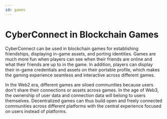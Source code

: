 ```yaml
---
id: games
---
```


# CyberConnect in Blockchain Games

CyberConnect can be used in blockchain games for establishing friendships, displaying in-game assets, and porting identities. Games are much more fun when players can see when their friends are online and what their friends are up to in the game. In addition, players can display their in-game credentials and assets on their portable profile, which makes the gaming experience seamless and interactive across different games. 

In the Web2 era, different games are siloed communities because users don't share their connections or assets across games. In the age of Web3, the ownership of user data and connection data will belong to users themselves. Decentralized games can thus build open and freely connected communities across different platforms with the central experience focused on users instead of platforms. 
